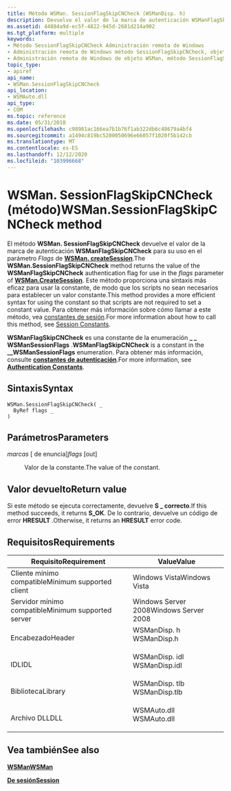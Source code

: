 ```yaml
---
title: Método WSMan. SessionFlagSkipCNCheck (WSManDisp. h)
description: Devuelve el valor de la marca de autenticación WSManFlagSkipCNCheck para su uso en el parámetro flags de WSMan. CreateSession.
ms.assetid: 44884a9d-ec5f-4822-945d-2681d214a902
ms.tgt_platform: multiple
keywords:
- Método SessionFlagSkipCNCheck Administración remota de Windows
- Administración remota de Windows método SessionFlagSkipCNCheck, objeto WSMan
- Administración remota de Windows de objeto WSMan, método SessionFlagSkipCNCheck
topic_type:
- apiref
api_name:
- WSMan.SessionFlagSkipCNCheck
api_location:
- WSMAuto.dll
api_type:
- COM
ms.topic: reference
ms.date: 05/31/2018
ms.openlocfilehash: c98981ac166ea7b1b76f1ab322db6c48679a4bf4
ms.sourcegitcommit: a1494c819bc5200050696e66057f1020f5b142cb
ms.translationtype: MT
ms.contentlocale: es-ES
ms.lasthandoff: 12/12/2020
ms.locfileid: "103996668"
---
```

# <a name="wsmansessionflagskipcncheck-method"></a><span data-ttu-id="53305-106">WSMan. SessionFlagSkipCNCheck (método)</span><span class="sxs-lookup"><span data-stu-id="53305-106">WSMan.SessionFlagSkipCNCheck method</span></span>

<span data-ttu-id="53305-107">El método **WSMan. SessionFlagSkipCNCheck** devuelve el valor de la marca de autenticación **WSManFlagSkipCNCheck** para su uso en el parámetro *Flags* de [**WSMan. createSession**](wsman-createsession.md).</span><span class="sxs-lookup"><span data-stu-id="53305-107">The **WSMan.SessionFlagSkipCNCheck** method returns the value of the **WSManFlagSkipCNCheck** authentication flag for use in the *flags* parameter of [**WSMan.CreateSession**](wsman-createsession.md).</span></span> <span data-ttu-id="53305-108">Este método proporciona una sintaxis más eficaz para usar la constante, de modo que los scripts no sean necesarios para establecer un valor constante.</span><span class="sxs-lookup"><span data-stu-id="53305-108">This method provides a more efficient syntax for using the constant so that scripts are not required to set a constant value.</span></span> <span data-ttu-id="53305-109">Para obtener más información sobre cómo llamar a este método, vea [constantes de sesión](session-constants.md).</span><span class="sxs-lookup"><span data-stu-id="53305-109">For more information about how to call this method, see [Session Constants](session-constants.md).</span></span>

<span data-ttu-id="53305-110">**WSManFlagSkipCNCheck** es una constante de la enumeración **\_ \_ WSManSessionFlags** .</span><span class="sxs-lookup"><span data-stu-id="53305-110">**WSManFlagSkipCNCheck** is a constant in the **\_\_WSManSessionFlags** enumeration.</span></span> <span data-ttu-id="53305-111">Para obtener más información, consulte [**constantes de autenticación**](authentication-constants.md).</span><span class="sxs-lookup"><span data-stu-id="53305-111">For more information, see [**Authentication Constants**](authentication-constants.md).</span></span>

## <a name="syntax"></a><span data-ttu-id="53305-112">Sintaxis</span><span class="sxs-lookup"><span data-stu-id="53305-112">Syntax</span></span>


```VB
WSMan.SessionFlagSkipCNCheck( _
  ByRef flags _
)
```



## <a name="parameters"></a><span data-ttu-id="53305-113">Parámetros</span><span class="sxs-lookup"><span data-stu-id="53305-113">Parameters</span></span>

<dl> <dt>

<span data-ttu-id="53305-114">*marcas* \[ de enuncia\]</span><span class="sxs-lookup"><span data-stu-id="53305-114">*flags* \[out\]</span></span>
</dt> <dd>

<span data-ttu-id="53305-115">Valor de la constante.</span><span class="sxs-lookup"><span data-stu-id="53305-115">The value of the constant.</span></span>

</dd> </dl>

## <a name="return-value"></a><span data-ttu-id="53305-116">Valor devuelto</span><span class="sxs-lookup"><span data-stu-id="53305-116">Return value</span></span>

<span data-ttu-id="53305-117">Si este método se ejecuta correctamente, devuelve **S \_ correcto**.</span><span class="sxs-lookup"><span data-stu-id="53305-117">If this method succeeds, it returns **S\_OK**.</span></span> <span data-ttu-id="53305-118">De lo contrario, devuelve un código de error **HRESULT** .</span><span class="sxs-lookup"><span data-stu-id="53305-118">Otherwise, it returns an **HRESULT** error code.</span></span>

## <a name="requirements"></a><span data-ttu-id="53305-119">Requisitos</span><span class="sxs-lookup"><span data-stu-id="53305-119">Requirements</span></span>



| <span data-ttu-id="53305-120">Requisito</span><span class="sxs-lookup"><span data-stu-id="53305-120">Requirement</span></span> | <span data-ttu-id="53305-121">Value</span><span class="sxs-lookup"><span data-stu-id="53305-121">Value</span></span> |
|-------------------------------------|------------------------------------------------------------------------------------------|
| <span data-ttu-id="53305-122">Cliente mínimo compatible</span><span class="sxs-lookup"><span data-stu-id="53305-122">Minimum supported client</span></span><br/> | <span data-ttu-id="53305-123">Windows Vista</span><span class="sxs-lookup"><span data-stu-id="53305-123">Windows Vista</span></span><br/>                                                                 |
| <span data-ttu-id="53305-124">Servidor mínimo compatible</span><span class="sxs-lookup"><span data-stu-id="53305-124">Minimum supported server</span></span><br/> | <span data-ttu-id="53305-125">Windows Server 2008</span><span class="sxs-lookup"><span data-stu-id="53305-125">Windows Server 2008</span></span><br/>                                                           |
| <span data-ttu-id="53305-126">Encabezado</span><span class="sxs-lookup"><span data-stu-id="53305-126">Header</span></span><br/>                   | <dl> <span data-ttu-id="53305-127"><dt>WSManDisp. h</dt></span><span class="sxs-lookup"><span data-stu-id="53305-127"><dt>WSManDisp.h</dt></span></span> </dl>   |
| <span data-ttu-id="53305-128">IDL</span><span class="sxs-lookup"><span data-stu-id="53305-128">IDL</span></span><br/>                      | <dl> <span data-ttu-id="53305-129"><dt>WSManDisp. idl</dt></span><span class="sxs-lookup"><span data-stu-id="53305-129"><dt>WSManDisp.idl</dt></span></span> </dl> |
| <span data-ttu-id="53305-130">Biblioteca</span><span class="sxs-lookup"><span data-stu-id="53305-130">Library</span></span><br/>                  | <dl> <span data-ttu-id="53305-131"><dt>WSManDisp. tlb</dt></span><span class="sxs-lookup"><span data-stu-id="53305-131"><dt>WSManDisp.tlb</dt></span></span> </dl> |
| <span data-ttu-id="53305-132">Archivo DLL</span><span class="sxs-lookup"><span data-stu-id="53305-132">DLL</span></span><br/>                      | <dl> <span data-ttu-id="53305-133"><dt>WSMAuto.dll</dt></span><span class="sxs-lookup"><span data-stu-id="53305-133"><dt>WSMAuto.dll</dt></span></span> </dl>   |



## <a name="see-also"></a><span data-ttu-id="53305-134">Vea también</span><span class="sxs-lookup"><span data-stu-id="53305-134">See also</span></span>

<dl> <dt>

[<span data-ttu-id="53305-135">**WSMan**</span><span class="sxs-lookup"><span data-stu-id="53305-135">**WSMan**</span></span>](wsman.md)
</dt> <dt>

[<span data-ttu-id="53305-136">**De sesión**</span><span class="sxs-lookup"><span data-stu-id="53305-136">**Session**</span></span>](session.md)
</dt> </dl>

 

 





